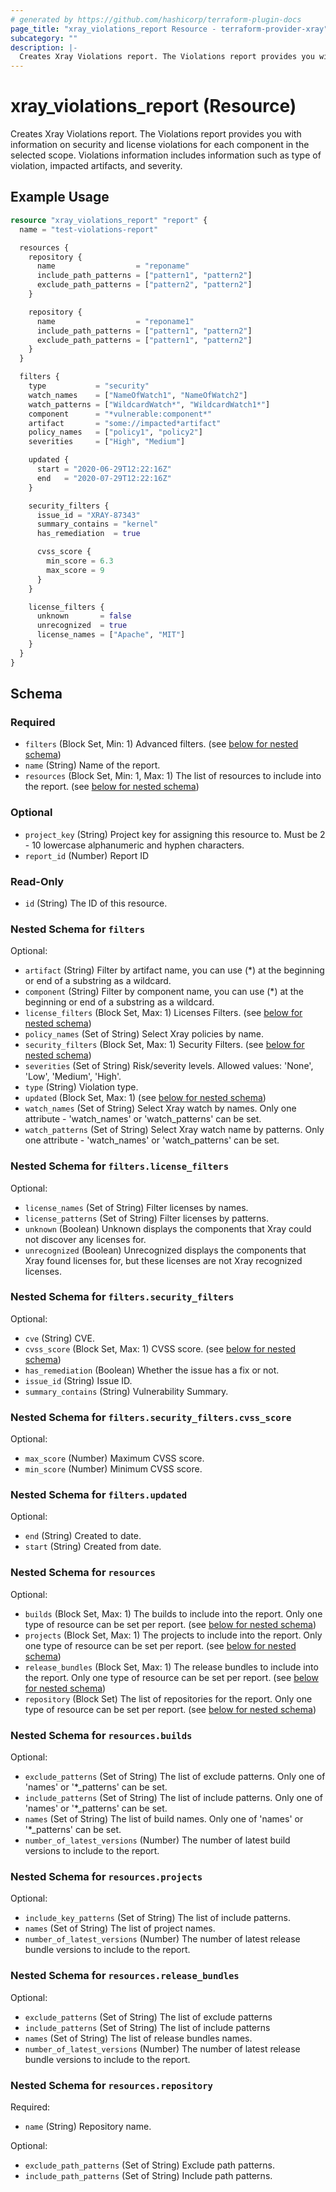 ```yaml
---
# generated by https://github.com/hashicorp/terraform-plugin-docs
page_title: "xray_violations_report Resource - terraform-provider-xray"
subcategory: ""
description: |-
  Creates Xray Violations report. The Violations report provides you with information on security and license violations for each component in the selected scope. Violations information includes information such as type of violation, impacted artifacts, and severity.
---
```


# xray_violations_report (Resource)

Creates Xray Violations report. The Violations report provides you with information on security and license violations for each component in the selected scope. Violations information includes information such as type of violation, impacted artifacts, and severity.

## Example Usage

```terraform
resource "xray_violations_report" "report" {
  name = "test-violations-report"

  resources {
    repository {
      name                  = "reponame"
      include_path_patterns = ["pattern1", "pattern2"]
      exclude_path_patterns = ["pattern2", "pattern2"]
    }

    repository {
      name                  = "reponame1"
      include_path_patterns = ["pattern1", "pattern2"]
      exclude_path_patterns = ["pattern1", "pattern2"]
    }
  }

  filters {
    type           = "security"
    watch_names    = ["NameOfWatch1", "NameOfWatch2"]
    watch_patterns = ["WildcardWatch*", "WildcardWatch1*"]
    component      = "*vulnerable:component*"
    artifact       = "some://impacted*artifact"
    policy_names   = ["policy1", "policy2"]
    severities     = ["High", "Medium"]

    updated {
      start = "2020-06-29T12:22:16Z"
      end   = "2020-07-29T12:22:16Z"
    }

    security_filters {
      issue_id = "XRAY-87343"
      summary_contains = "kernel"
      has_remediation  = true

      cvss_score {
        min_score = 6.3
        max_score = 9
      }
    }

    license_filters {
      unknown       = false
      unrecognized  = true
      license_names = ["Apache", "MIT"]
    }
  }
}
```

<!-- schema generated by tfplugindocs -->
## Schema

### Required

- `filters` (Block Set, Min: 1) Advanced filters. (see [below for nested schema](#nestedblock--filters))
- `name` (String) Name of the report.
- `resources` (Block Set, Min: 1, Max: 1) The list of resources to include into the report. (see [below for nested schema](#nestedblock--resources))

### Optional

- `project_key` (String) Project key for assigning this resource to. Must be 2 - 10 lowercase alphanumeric and hyphen characters.
- `report_id` (Number) Report ID

### Read-Only

- `id` (String) The ID of this resource.

<a id="nestedblock--filters"></a>
### Nested Schema for `filters`

Optional:

- `artifact` (String) Filter by artifact name, you can use (*) at the beginning or end of a substring as a wildcard.
- `component` (String) Filter by component name, you can use (*) at the beginning or end of a substring as a wildcard.
- `license_filters` (Block Set, Max: 1) Licenses Filters. (see [below for nested schema](#nestedblock--filters--license_filters))
- `policy_names` (Set of String) Select Xray policies by name.
- `security_filters` (Block Set, Max: 1) Security Filters. (see [below for nested schema](#nestedblock--filters--security_filters))
- `severities` (Set of String) Risk/severity levels. Allowed values: 'None', 'Low', 'Medium', 'High'.
- `type` (String) Violation type.
- `updated` (Block Set, Max: 1) (see [below for nested schema](#nestedblock--filters--updated))
- `watch_names` (Set of String) Select Xray watch by names. Only one attribute - 'watch_names' or 'watch_patterns' can be set.
- `watch_patterns` (Set of String) Select Xray watch name by patterns. Only one attribute - 'watch_names' or 'watch_patterns' can be set.

<a id="nestedblock--filters--license_filters"></a>
### Nested Schema for `filters.license_filters`

Optional:

- `license_names` (Set of String) Filter licenses by names.
- `license_patterns` (Set of String) Filter licenses by patterns.
- `unknown` (Boolean) Unknown displays the components that Xray could not discover any licenses for.
- `unrecognized` (Boolean) Unrecognized displays the components that Xray found licenses for, but these licenses are not Xray recognized licenses.


<a id="nestedblock--filters--security_filters"></a>
### Nested Schema for `filters.security_filters`

Optional:

- `cve` (String) CVE.
- `cvss_score` (Block Set, Max: 1) CVSS score. (see [below for nested schema](#nestedblock--filters--security_filters--cvss_score))
- `has_remediation` (Boolean) Whether the issue has a fix or not.
- `issue_id` (String) Issue ID.
- `summary_contains` (String) Vulnerability Summary.

<a id="nestedblock--filters--security_filters--cvss_score"></a>
### Nested Schema for `filters.security_filters.cvss_score`

Optional:

- `max_score` (Number) Maximum CVSS score.
- `min_score` (Number) Minimum CVSS score.



<a id="nestedblock--filters--updated"></a>
### Nested Schema for `filters.updated`

Optional:

- `end` (String) Created to date.
- `start` (String) Created from date.



<a id="nestedblock--resources"></a>
### Nested Schema for `resources`

Optional:

- `builds` (Block Set, Max: 1) The builds to include into the report. Only one type of resource can be set per report. (see [below for nested schema](#nestedblock--resources--builds))
- `projects` (Block Set, Max: 1) The projects to include into the report. Only one type of resource can be set per report. (see [below for nested schema](#nestedblock--resources--projects))
- `release_bundles` (Block Set, Max: 1) The release bundles to include into the report. Only one type of resource can be set per report. (see [below for nested schema](#nestedblock--resources--release_bundles))
- `repository` (Block Set) The list of repositories for the report. Only one type of resource can be set per report. (see [below for nested schema](#nestedblock--resources--repository))

<a id="nestedblock--resources--builds"></a>
### Nested Schema for `resources.builds`

Optional:

- `exclude_patterns` (Set of String) The list of exclude patterns. Only one of 'names' or '*_patterns' can be set.
- `include_patterns` (Set of String) The list of include patterns. Only one of 'names' or '*_patterns' can be set.
- `names` (Set of String) The list of build names. Only one of 'names' or '*_patterns' can be set.
- `number_of_latest_versions` (Number) The number of latest build versions to include to the report.


<a id="nestedblock--resources--projects"></a>
### Nested Schema for `resources.projects`

Optional:

- `include_key_patterns` (Set of String) The list of include patterns.
- `names` (Set of String) The list of project names.
- `number_of_latest_versions` (Number) The number of latest release bundle versions to include to the report.


<a id="nestedblock--resources--release_bundles"></a>
### Nested Schema for `resources.release_bundles`

Optional:

- `exclude_patterns` (Set of String) The list of exclude patterns
- `include_patterns` (Set of String) The list of include patterns
- `names` (Set of String) The list of release bundles names.
- `number_of_latest_versions` (Number) The number of latest release bundle versions to include to the report.


<a id="nestedblock--resources--repository"></a>
### Nested Schema for `resources.repository`

Required:

- `name` (String) Repository name.

Optional:

- `exclude_path_patterns` (Set of String) Exclude path patterns.
- `include_path_patterns` (Set of String) Include path patterns.


